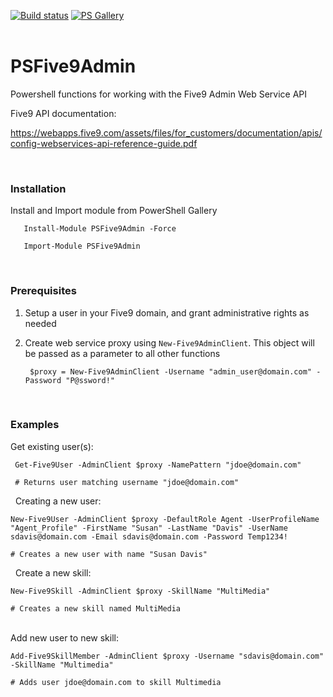 [![Build status](https://ci.appveyor.com/api/projects/status/kjkrr2mo550j57mq?svg=true)](https://ci.appveyor.com/project/sqone2/psfive9admin) [![PS Gallery](https://img.shields.io/badge/install-PS%20Gallery-blue.svg)](https://www.powershellgallery.com/packages/PSFive9Admin/)  
&nbsp;

 
 # PSFive9Admin
Powershell functions for working with the Five9 Admin Web Service API
&nbsp;
&nbsp;


Five9 API documentation: 

https://webapps.five9.com/assets/files/for_customers/documentation/apis/config-webservices-api-reference-guide.pdf

&nbsp;
&nbsp;
### Installation

Install and Import module from PowerShell Gallery
       
       Install-Module PSFive9Admin -Force
       
       Import-Module PSFive9Admin
    
&nbsp;
&nbsp;
### Prerequisites

1. Setup a user in your Five9 domain, and grant administrative rights as needed
1. Create web service proxy using `New-Five9AdminClient`. This object will be passed as a parameter to all other functions

		$proxy = New-Five9AdminClient -Username "admin_user@domain.com" -Password "P@ssword!"

&nbsp;
&nbsp;
### Examples


Get existing user(s):

     Get-Five9User -AdminClient $proxy -NamePattern "jdoe@domain.com"
     
     # Returns user matching username "jdoe@domain.com"

&nbsp;
Creating a new user:

    New-Five9User -AdminClient $proxy -DefaultRole Agent -UserProfileName "Agent_Profile" -FirstName "Susan" -LastName "Davis" -UserName sdavis@domain.com -Email sdavis@domain.com -Password Temp1234!

    # Creates a new user with name "Susan Davis"

&nbsp;
Create a new skill:

    New-Five9Skill -AdminClient $proxy -SkillName "MultiMedia"
    
    # Creates a new skill named MultiMedia
    
&nbsp;  
Add new user to new skill:

    Add-Five9SkillMember -AdminClient $proxy -Username "sdavis@domain.com" -SkillName "Multimedia"
    
    # Adds user jdoe@domain.com to skill Multimedia
